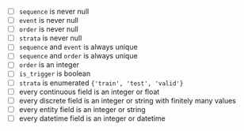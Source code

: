 - [ ] `sequence` is never null
- [ ] `event` is never null
- [ ] `order` is never null
- [ ] `strata` is never null
- [ ] `sequence` and `event` is always unique
- [ ] `sequence` and `order` is always unique
- [ ] `order` is an integer
- [ ] `is_trigger` is boolean
- [ ] `strata` is enumerated `{'train', 'test', 'valid'}`
- [ ] every continuous field is an integer or float
- [ ] every discrete field is an integer or string with finitely many values
- [ ] every entity field is an integer or string
- [ ] every datetime field is an integer or datetime
